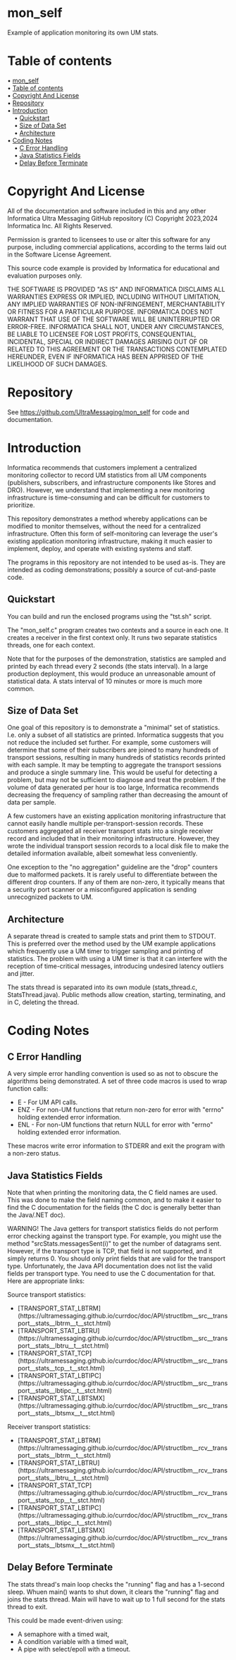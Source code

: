 # mon_self

Example of application monitoring its own UM stats.

# Table of contents

<!-- mdtoc-start -->
&bull; [mon_self](#mon_self)  
&bull; [Table of contents](#table-of-contents)  
&bull; [Copyright And License](#copyright-and-license)  
&bull; [Repository](#repository)  
&bull; [Introduction](#introduction)  
&nbsp;&nbsp;&nbsp;&nbsp;&bull; [Quickstart](#quickstart)  
&nbsp;&nbsp;&nbsp;&nbsp;&bull; [Size of Data Set](#size-of-data-set)  
&nbsp;&nbsp;&nbsp;&nbsp;&bull; [Architecture](#architecture)  
&bull; [Coding Notes](#coding-notes)  
&nbsp;&nbsp;&nbsp;&nbsp;&bull; [C Error Handling](#c-error-handling)  
&nbsp;&nbsp;&nbsp;&nbsp;&bull; [Java Statistics Fields](#java-statistics-fields)  
&nbsp;&nbsp;&nbsp;&nbsp;&bull; [Delay Before Terminate](#delay-before-terminate)  
<!-- TOC created by '/home/sford/bin/mdtoc.pl README.md' (see https://github.com/fordsfords/mdtoc) -->
<!-- mdtoc-end -->

# Copyright And License

All of the documentation and software included in this and any
other Informatica Ultra Messaging GitHub repository
(C) Copyright 2023,2024 Informatica Inc. All Rights Reserved.

Permission is granted to licensees to use
or alter this software for any purpose, including commercial applications,
according to the terms laid out in the Software License Agreement.

This source code example is provided by Informatica for educational
and evaluation purposes only.

THE SOFTWARE IS PROVIDED "AS IS" AND INFORMATICA DISCLAIMS ALL WARRANTIES
EXPRESS OR IMPLIED, INCLUDING WITHOUT LIMITATION, ANY IMPLIED WARRANTIES OF
NON-INFRINGEMENT, MERCHANTABILITY OR FITNESS FOR A PARTICULAR
PURPOSE.  INFORMATICA DOES NOT WARRANT THAT USE OF THE SOFTWARE WILL BE
UNINTERRUPTED OR ERROR-FREE.  INFORMATICA SHALL NOT, UNDER ANY CIRCUMSTANCES,
BE LIABLE TO LICENSEE FOR LOST PROFITS, CONSEQUENTIAL, INCIDENTAL, SPECIAL OR
INDIRECT DAMAGES ARISING OUT OF OR RELATED TO THIS AGREEMENT OR THE
TRANSACTIONS CONTEMPLATED HEREUNDER, EVEN IF INFORMATICA HAS BEEN APPRISED OF
THE LIKELIHOOD OF SUCH DAMAGES.

# Repository

See https://github.com/UltraMessaging/mon_self for code and documentation.

# Introduction

Informatica recommends that customers implement a centralized monitoring
collector to record UM statistics from all UM components (publishers,
subscribers, and infrastructure components like Stores and DRO).
However, we understand that implementing a new monitoring infrastructure
is time-consuming and can be difficult for customers to prioritize.

This repository demonstrates a method whereby applications can be modified
to monitor themselves, without the need for a centralized infrastructure.
Often this form of self-monitoring can leverage the user's existing
application monitoring infrastructure, making it much easier to implement,
deploy, and operate with existing systems and staff.

The programs in this repository are not intended to be used as-is.
They are intended as coding demonstrations;
possibly a source of cut-and-paste code.

## Quickstart

You can build and run the enclosed programs using the
"tst.sh" script.

The "mon_self.c" program creates two contexts and a source in each one.
It creates a receiver in the first context only.
It runs two separate statistics threads,
one for each context.

Note that for the purposes of the demonstration,
statistics are sampled and printed by each thread
every 2 seconds (the stats interval).
In a large production deployment,
this would produce an unreasonable amount of statistical data.
A stats interval of 10 minutes or more is much more common.

## Size of Data Set

One goal of this repository is to demonstrate a "minimal" set of statistics.
I.e. only a subset of all statistics are printed.
Informatica suggests that you not reduce the included set further.
For example, some customers will determine that some of their subscribers
are joined to many hundreds of transport sessions,
resulting in many hundreds of statistics records printed with each sample.
It may be tempting to aggregate the transport sessions and produce a single
summary line.
This would be useful for detecting a problem,
but may not be sufficient to diagnose and treat the problem.
If the volume of data generated per hour is too large,
Informatica recommends decreasing the frequency of sampling
rather than decreasing the amount of data per sample.

A few customers have an existing application monitoring infrastructure
that cannot easily handle multiple per-transport-session records.
These customers aggregated all receiver transport stats into a single
receiver record and included that in their monitoring infrastructure.
However, they wrote the individual transport session records to a
local disk file to make the detailed information available,
albeit somewhat less conveniently.

One exception to the "no aggregation" guideline are
the "drop" counters due to malformed packets.
It is rarely useful to differentiate between the different
drop counters.
If any of them are non-zero,
it typically means that a security port scanner or a
misconfigured application is sending unrecognized packets to UM.

## Architecture

A separate thread is created to sample stats and print them to STDOUT.
This is preferred over the method used by the UM example applications
which frequently use a UM timer to trigger sampling and printing of statistics.
The problem with using a UM timer is that it can interfere with the
reception of time-critical messages,
introducing undesired latency outliers and jitter.

The stats thread is separated into its own module
(stats_thread.c, StatsThread.java).
Public methods allow creation, starting,
terminating, and in C, deleting the thread.

# Coding Notes

## C Error Handling

A very simple error handling convention is used so as not to obscure the
algorithms being demonstrated.
A set of three code macros is used to wrap function calls:
<ul>
<li>E - For UM API calls.
<li>ENZ - For non-UM functions that return non-zero for error with
"errno" holding extended error information.
<li>ENL - For non-UM functions that return NULL for error with
"errno" holding extended error information.
</ul>
These macros write error information to STDERR and exit the program
with a non-zero status.

## Java Statistics Fields

Note that when printing the monitoring data,
the C field names are used.
This was done to make the field naming common,
and to make it easier to find the C documentation for the fields
(the C doc is generally better than the Java/.NET doc).

WARNING!
The Java getters for transport statistics fields do not perform error checking
against the transport type.
For example, you might use the method "srcStats.messagesSent(i)" to get the
number of datagrams sent.
However, if the transport type is TCP, that field is not supported,
and it simply returns 0.
You should only print fields that are valid for the transport type.
Unfortunately, the Java API documentation does not list the valid
fields per transport type.
You need to use the C documentation for that.
Here are appropriate links:

Source transport statistics:
<ul>
<li>[TRANSPORT_STAT_LBTRM](https://ultramessaging.github.io/currdoc/doc/API/structlbm__src__transport__stats__lbtrm__t__stct.html)
<li>[TRANSPORT_STAT_LBTRU](https://ultramessaging.github.io/currdoc/doc/API/structlbm__src__transport__stats__lbtru__t__stct.html)
<li>[TRANSPORT_STAT_TCP](https://ultramessaging.github.io/currdoc/doc/API/structlbm__src__transport__stats__tcp__t__stct.html)
<li>[TRANSPORT_STAT_LBTIPC](https://ultramessaging.github.io/currdoc/doc/API/structlbm__src__transport__stats__lbtipc__t__stct.html)
<li>[TRANSPORT_STAT_LBTSMX](https://ultramessaging.github.io/currdoc/doc/API/structlbm__src__transport__stats__lbtsmx__t__stct.html)
</ul>

Receiver transport statistics:
<ul>
<li>[TRANSPORT_STAT_LBTRM](https://ultramessaging.github.io/currdoc/doc/API/structlbm__rcv__transport__stats__lbtrm__t__stct.html)
<li>[TRANSPORT_STAT_LBTRU](https://ultramessaging.github.io/currdoc/doc/API/structlbm__rcv__transport__stats__lbtru__t__stct.html)
<li>[TRANSPORT_STAT_TCP](https://ultramessaging.github.io/currdoc/doc/API/structlbm__rcv__transport__stats__tcp__t__stct.html)
<li>[TRANSPORT_STAT_LBTIPC](https://ultramessaging.github.io/currdoc/doc/API/structlbm__rcv__transport__stats__lbtipc__t__stct.html)
<li>[TRANSPORT_STAT_LBTSMX](https://ultramessaging.github.io/currdoc/doc/API/structlbm__rcv__transport__stats__lbtsmx__t__stct.html)
</ul>

## Delay Before Terminate

The stats thread's main loop checks the "running" flag and has a 1-second sleep.
Whuen main() wants to shut down, it clears the "running" flag and joins the
stats thread.
Main will have to wait up to 1 full second for the stats thread to exit.

This could be made event-driven using:
<ul>
<li>A semaphore with a timed wait,
<li>A condition variable with a timed wait,
<li>A pipe with select/epoll with a timeout.
</ul>
